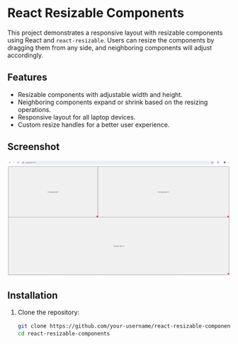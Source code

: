 # React Resizable Components

This project demonstrates a responsive layout with resizable components using React and `react-resizable`. Users can resize the components by dragging them from any side, and neighboring components will adjust accordingly.

## Features

- Resizable components with adjustable width and height.
- Neighboring components expand or shrink based on the resizing operations.
- Responsive layout for all laptop devices.
- Custom resize handles for a better user experience.

## Screenshot

![Resizable Components Layout](./screenshot.png)

## Installation

1. Clone the repository:
   ```sh
   git clone https://github.com/your-username/react-resizable-components.git
   cd react-resizable-components
